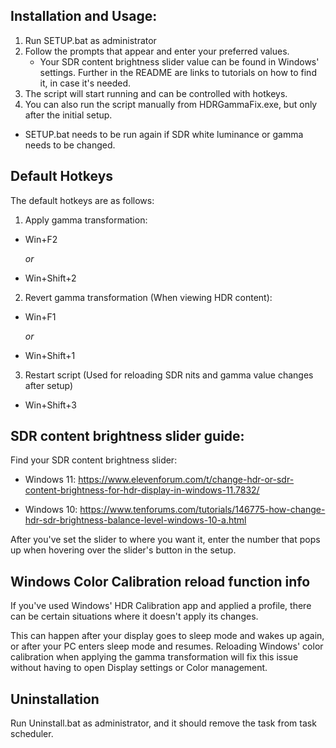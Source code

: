 ## Installation and Usage:

1. Run SETUP.bat as administrator
2. Follow the prompts that appear and enter your preferred values.
   - Your SDR content brightness slider value can be found in Windows' settings. Further in the 
   README are links to tutorials on how to find it, in case it's needed. 
3. The script will start running and can be controlled with hotkeys.
4. You can also run the script manually from HDRGammaFix.exe, but only after the initial setup.

- SETUP.bat needs to be run again if SDR white luminance or gamma needs to be changed.

## Default Hotkeys

The default hotkeys are as follows:

1. Apply gamma transformation:

 - Win+F2
   
    _or_
   
 - Win+Shift+2

2. Revert gamma transformation (When viewing HDR content):

 - Win+F1
   
    _or_
  
 - Win+Shift+1

3. Restart script (Used for reloading SDR nits and gamma value changes after setup)

- Win+Shift+3


## SDR content brightness slider guide:

Find your SDR content brightness slider:

- Windows 11: https://www.elevenforum.com/t/change-hdr-or-sdr-content-brightness-for-hdr-display-in-windows-11.7832/

- Windows 10: https://www.tenforums.com/tutorials/146775-how-change-hdr-sdr-brightness-balance-level-windows-10-a.html

After you've set the slider to where you want it, enter the number that pops up when hovering over the slider's button in the setup.


## Windows Color Calibration reload function info

If you've used Windows' HDR Calibration app and applied a profile, there can be certain situations where it doesn't apply its changes.

This can happen after your display goes to sleep mode and wakes up again, or after your PC enters sleep mode and resumes. Reloading Windows' 
color calibration when applying the gamma transformation will fix this issue without having to open Display settings or Color management.


## Uninstallation

Run Uninstall.bat as administrator, and it should remove the task from task scheduler.
